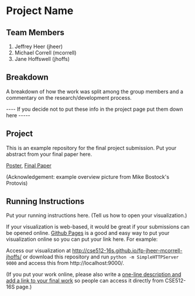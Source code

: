 Project Name
===============

## Team Members

1. Jeffrey Heer (jheer)
2. Michael Correll (mcorrell)
3. Jane Hoffswell (jhoffs)

## Breakdown

A breakdown of how the work was split among the group members and a commentary on the research/development process.

---- If you decide not to put these info in the project page put them down here -----

## Project

This is an example repository for the final project submission.  Put your abstract from your final paper here.

[Poster](https://github.com/CSE512-16S/fp-jheer-mcorrell-jhoffs/raw/master/final/poster-jheer-mcorrell-jhoffs.pdf),
[Final Paper](https://github.com/CSE512-16S/fp-jheer-mcorrell-jhoffs/raw/master/final/paper-jheer-mcorrell-jhoffs.pdf)

(Acknowledgement: example overview picture from Mike Bostock's Protovis)

## Running Instructions

Put your running instructions here.  (Tell us how to open your visualization.)

If your visualization is web-based,  it would be great if your submissions can be opened online. [Github Pages](http://pages.github.com/) is a good and easy way to put your visualization online so you can put your link here.  For example:

Access our visualization at http://cse512-16s.github.io/fp-jheer-mcorrell-jhoffs/ or download this repository and run `python -m SimpleHTTPServer 9000` and access this from http://localhost:9000/.

(If you put your work online, please also write a [one-line description and add a link to your final work](http://note.io/1n3u46s) so people can access it directly from CSE512-16S page.)
